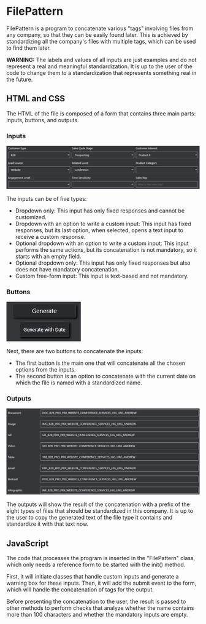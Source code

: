 # FilePattern

FilePattern is a program to concatenate various "tags" involving files from any company, so that they can be easily found later. This is achieved by standardizing all the company's files with multiple tags, which can be used to find them later.

**WARNING:** The labels and values of all inputs are just examples and do not represent a real and meaningful standardization. It is up to the user of the code to change them to a standardization that represents something real in the future.

## HTML and CSS

The HTML of the file is composed of a form that contains three main parts: inputs, buttons, and outputs.

### Inputs

![inputs](./imgsreadme/inputs.png)

The inputs can be of five types:

- Dropdown only: This input has only fixed responses and cannot be customized.
- Dropdown with an option to write a custom input: This input has fixed responses, but its last option, when selected, opens a text input to receive a custom response.
- Optional dropdown with an option to write a custom input: This input performs the same actions, but its concatenation is not mandatory, so it starts with an empty field.
- Optional dropdown only: This input has only fixed responses but also does not have mandatory concatenation.
- Custom free-form input: This input is text-based and not mandatory.

### Buttons

![buttons](./imgsreadme/buttons.png)

Next, there are two buttons to concatenate the inputs:

- The first button is the main one that will concatenate all the chosen options from the inputs.
- The second button is an option to concatenate with the current date on which the file is named with a standardized name.

### Outputs

![outputs](./imgsreadme/outputs.png)

The outputs will show the result of the concatenation with a prefix of the eight types of files that should be standardized in this company. It is up to the user to copy the generated text of the file type it contains and standardize it with that text now.

## JavaScript

The code that processes the program is inserted in the "FilePattern" class, which only needs a reference form to be started with the init() method.

First, it will initiate classes that handle custom inputs and generate a warning box for these inputs. Then, it will add the submit event to the form, which will handle the concatenation of tags for the output.

Before presenting the concatenation to the user, the result is passed to other methods to perform checks that analyze whether the name contains more than 100 characters and whether the mandatory inputs are empty.
